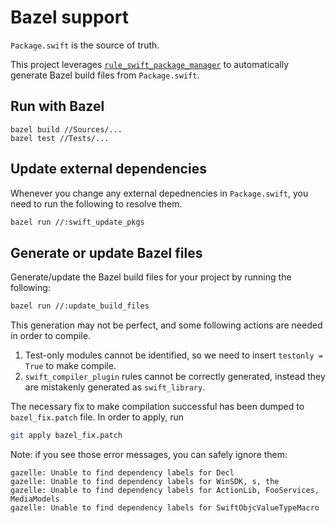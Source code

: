 # Bazel support

`Package.swift` is the source of truth.

This project leverages [`rule_swift_package_manager`](https://github.com/cgrindel/rules_swift_package_manager) to automatically generate Bazel
build files from `Package.swift`.

## Run with Bazel
```
bazel build //Sources/...
bazel test //Tests/...
```

## Update external dependencies
Whenever you change any external depednencies in `Package.swift`, you need to run the following to resolve them.

```bash
bazel run //:swift_update_pkgs
```

## Generate or update Bazel files
Generate/update the Bazel build files for your project by running the following:

```bash
bazel run //:update_build_files
```
This generation may not be perfect, and some following actions are needed in order to compile.

1. Test-only modules cannot be identified, so we need to insert `testonly = True`
to make compile.
1. `swift_compiler_plugin` rules cannot be correctly generated, instead they are
mistakenly generated as `swift_library`.

The necessary fix to make compilation successful has been dumped to `bazel_fix.patch`
file. In order to apply, run

```bash
git apply bazel_fix.patch
```

Note: if you see those error messages, you can safely ignore them:
```
gazelle: Unable to find dependency labels for Decl
gazelle: Unable to find dependency labels for WinSDK, s, the
gazelle: Unable to find dependency labels for ActionLib, FooServices, MediaModels
gazelle: Unable to find dependency labels for SwiftObjcValueTypeMacro
```